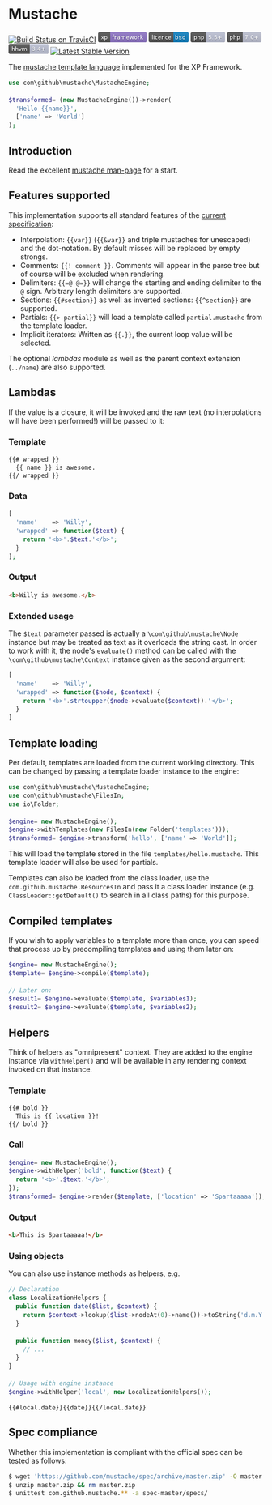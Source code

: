 Mustache
========

[![Build Status on TravisCI](https://secure.travis-ci.org/xp-forge/mustache.svg)](http://travis-ci.org/xp-forge/mustache)
[![XP Framework Module](https://raw.githubusercontent.com/xp-framework/web/master/static/xp-framework-badge.png)](https://github.com/xp-framework/core)
[![BSD Licence](https://raw.githubusercontent.com/xp-framework/web/master/static/licence-bsd.png)](https://github.com/xp-framework/core/blob/master/LICENCE.md)
[![Required PHP 5.5+](https://raw.githubusercontent.com/xp-framework/web/master/static/php-5_5plus.png)](http://php.net/)
[![Supports PHP 7.0+](https://raw.githubusercontent.com/xp-framework/web/master/static/php-7_0plus.png)](http://php.net/)
[![Supports HHVM 3.4+](https://raw.githubusercontent.com/xp-framework/web/master/static/hhvm-3_4plus.png)](http://hhvm.com/)
[![Latest Stable Version](https://poser.pugx.org/xp-forge/mustache/version.png)](https://packagist.org/packages/xp-forge/mustache)

The [mustache template language](http://mustache.github.io/) implemented for the XP Framework.

```php
use com\github\mustache\MustacheEngine;

$transformed= (new MustacheEngine())->render(
  'Hello {{name}}',
  ['name' => 'World']
);
```

Introduction
------------
Read the excellent [mustache man-page](http://mustache.github.io/mustache.5.html) for a start.

Features supported
------------------
This implementation supports all standard features of the [current specification](https://github.com/mustache/spec):

* Interpolation: `{{var}}` (`{{&var}}` and triple mustaches for unescaped) and the dot-notation. By default misses will be replaced by empty strongs.
* Comments: `{{! comment }}`. Comments will appear in the parse tree but of course will be excluded when rendering.
* Delimiters: `{{=@ @=}}` will change the starting and ending delimiter to the `@` sign. Arbitrary length delimiters are supported.
* Sections: `{{#section}}` as well as inverted sections: `{{^section}}` are supported.
* Partials: `{{> partial}}` will load a template called `partial.mustache` from the template loader.
* Implicit iterators: Written as `{{.}}`, the current loop value will be selected.

The optional *lambdas* module as well as the parent context extension (`../name`) are also supported.

Lambdas
-------
If the value is a closure, it will be invoked and the raw text (no interpolations will have been performed!) will be passed to it:

### Template
```HTML+Django
{{# wrapped }}
  {{ name }} is awesome.
{{/ wrapped }}
```

### Data
```php
[
  'name'    => 'Willy',
  'wrapped' => function($text) {
    return '<b>'.$text.'</b>';
  }
];
```

### Output
```html
<b>Willy is awesome.</b>
```

### Extended usage
The `$text` parameter passed is actually a `\com\github\mustache\Node` instance but may be treated as text as it overloads the string cast. In order to work with it, the node's `evaluate()` method can be called with the `\com\github\mustache\Context` instance given as the second argument:

```php
[
  'name'    => 'Willy',
  'wrapped' => function($node, $context) {
    return '<b>'.strtoupper($node->evaluate($context)).'</b>';
  }
]
```

Template loading
----------------
Per default, templates are loaded from the current working directory. This can be changed by passing a template loader instance to the engine:

```php
use com\github\mustache\MustacheEngine;
use com\github\mustache\FilesIn;
use io\Folder;

$engine= new MustacheEngine();
$engine->withTemplates(new FilesIn(new Folder('templates')));
$transformed= $engine->transform('hello', ['name' => 'World']);
```

This will load the template stored in the file `templates/hello.mustache`. This template loader will also be used for partials.

Templates can also be loaded from the class loader, use the `com.github.mustache.ResourcesIn` and pass it a class loader instance (e.g. `ClassLoader::getDefault()` to search in all class paths) for this purpose.

Compiled templates
------------------
If you wish to apply variables to a template more than once, you can speed that process up by precompiling templates and using them later on:

```php
$engine= new MustacheEngine();
$template= $engine->compile($template);

// Later on:
$result1= $engine->evaluate($template, $variables1);
$result2= $engine->evaluate($template, $variables2);
```

Helpers
-------
Think of helpers as "omnipresent" context. They are added to the engine instance via `withHelper()` and will be available in any rendering context invoked on that instance.

### Template
```HTML+Django
{{# bold }}
  This is {{ location }}!
{{/ bold }}
```

### Call
```php
$engine= new MustacheEngine();
$engine->withHelper('bold', function($text) {
  return '<b>'.$text.'</b>';
});
$transformed= $engine->render($template, ['location' => 'Spartaaaaa']);
```

### Output
```html
<b>This is Spartaaaaa!</b>
```

### Using objects
You can also use instance methods as helpers, e.g.

```php
// Declaration
class LocalizationHelpers {
  public function date($list, $context) {
    return $context->lookup($list->nodeAt(0)->name())->toString('d.m.Y');
  }

  public function money($list, $context) {
    // ...
  }
}

// Usage with engine instance
$engine->withHelper('local', new LocalizationHelpers());
```

```HTML+Django
{{#local.date}}{{date}}{{/local.date}}
```

Spec compliance
---------------
Whether this implementation is compliant with the official spec can be tested as follows:

```sh
$ wget 'https://github.com/mustache/spec/archive/master.zip' -O master.zip
$ unzip master.zip && rm master.zip
$ unittest com.github.mustache.** -a spec-master/specs/
```
